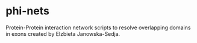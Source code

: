 # phi-nets
Protein-Protein interaction network scripts to resolve overlapping domains in exons created by Elzbieta Janowska-Sedja.

